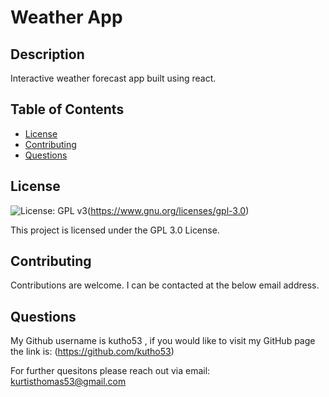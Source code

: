 # Weather App

  ## Description 
  Interactive weather forecast app built using react.

  ## Table of Contents 
  * [License](#License)
  * [Contributing](#Contributing)
  * [Questions](#Questions)
  
  
  ## License
  ![License: GPL v3](https://img.shields.io/badge/License-GPLv3-blue.svg)(https://www.gnu.org/licenses/gpl-3.0)

  This project is licensed under the GPL 3.0 License.
  

  ## Contributing
  Contributions are welcome. I can be contacted at the below email address.


   ## Questions
  My Github username is kutho53 , if you would like to visit my GitHub page the link is:  (https://github.com/kutho53)
  
  For further quesitons please reach out via email: kurtisthomas53@gmail.com

